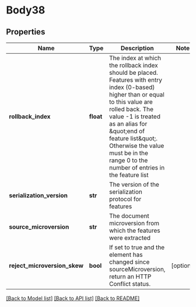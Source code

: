 # Body38

## Properties
Name | Type | Description | Notes
------------ | ------------- | ------------- | -------------
**rollback_index** | **float** | The index at which the rollback index should be placed. Features   with entry index (0-based) higher than or equal to this value are rolled back.  The value -1 is treated   as an alias for \&quot;end of feature list\&quot;.  Otherwise the value must be in the range 0 to the number of   entries in the feature list | 
**serialization_version** | **str** | The version of the serialization protocol for features | 
**source_microversion** | **str** | The document microversion from which the features were extracted | 
**reject_microversion_skew** | **bool** | If set to true and the element has changed since     sourceMicroversion, return an HTTP Conflict status. | [optional] 

[[Back to Model list]](../README.md#documentation-for-models) [[Back to API list]](../README.md#documentation-for-api-endpoints) [[Back to README]](../README.md)


